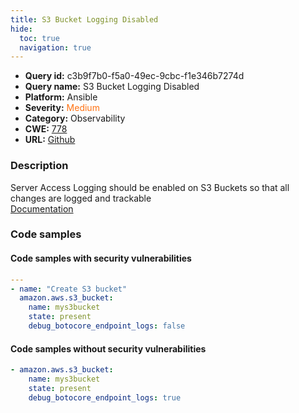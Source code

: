 ```yaml
---
title: S3 Bucket Logging Disabled
hide:
  toc: true
  navigation: true
---
```


<style>
  .highlight .hll {
    background-color: #ff171742;
  }
  .md-content {
    max-width: 1100px;
    margin: 0 auto;
  }
</style>

-   **Query id:** c3b9f7b0-f5a0-49ec-9cbc-f1e346b7274d
-   **Query name:** S3 Bucket Logging Disabled
-   **Platform:** Ansible
-   **Severity:** <span style="color:#ff7213">Medium</span>
-   **Category:** Observability
-   **CWE:** <a href="https://cwe.mitre.org/data/definitions/778.html" onclick="newWindowOpenerSafe(event, 'https://cwe.mitre.org/data/definitions/778.html')">778</a>
-   **URL:** [Github](https://github.com/Checkmarx/kics/tree/master/assets/queries/ansible/aws/s3_bucket_logging_disabled)

### Description
Server Access Logging should be enabled on S3 Buckets so that all changes are logged and trackable<br>
[Documentation](https://docs.ansible.com/ansible/latest/collections/amazon/aws/s3_bucket_module.html#parameter-debug_botocore_endpoint_logs)

### Code samples
#### Code samples with security vulnerabilities
```yaml title="Positive test num. 1 - yaml file" hl_lines="6"
---
- name: "Create S3 bucket"
  amazon.aws.s3_bucket:
    name: mys3bucket
    state: present
    debug_botocore_endpoint_logs: false

```


#### Code samples without security vulnerabilities
```yaml title="Negative test num. 1 - yaml file"
- amazon.aws.s3_bucket:
    name: mys3bucket
    state: present
    debug_botocore_endpoint_logs: true

```
